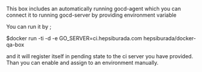 This box includes an automatically running gocd-agent which you can connect it to running gocd-server by providing environment variable

You can run it by ;

$docker run -ti -d -e GO_SERVER=ci.hepsiburada.com hepsiburada/docker-qa-box

and it will register itself in pending state to the ci server you have provided. Than you can enable and assign to an environment manually.
